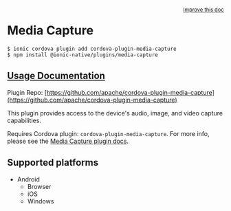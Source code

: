 <a style="float:right;font-size:12px;" href="http://github.com/danielsogl/awesome-cordova-plugins/edit/master/src/@awesome-cordova-plugins/plugins/media-capture/index.ts#L113">
  Improve this doc
</a>

# Media Capture

```
$ ionic cordova plugin add cordova-plugin-media-capture
$ npm install @ionic-native/plugins/media-capture
```

## [Usage Documentation](https://ionicframework.com/docs/native/media-capture/)

Plugin Repo: [https://github.com/apache/cordova-plugin-media-capture](https://github.com/apache/cordova-plugin-media-capture)

This plugin provides access to the device's audio, image, and video capture capabilities.

Requires Cordova plugin: `cordova-plugin-media-capture`. For more info, please see the [Media Capture plugin docs](https://github.com/apache/cordova-plugin-media-capture).

## Supported platforms

- Android
  - Browser
  - iOS
  - Windows

